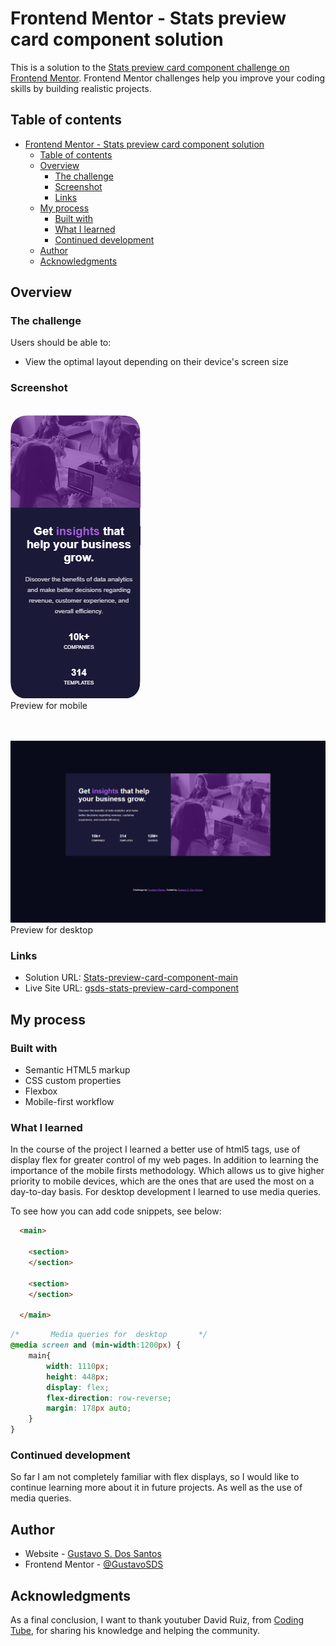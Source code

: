 # Frontend Mentor - Stats preview card component solution

This is a solution to the [Stats preview card component challenge on Frontend Mentor](https://www.frontendmentor.io/challenges/stats-preview-card-component-8JqbgoU62). 
Frontend Mentor challenges help you improve your coding skills by building realistic projects. 

## Table of contents

- [Frontend Mentor - Stats preview card component solution](#frontend-mentor---stats-preview-card-component-solution)
  - [Table of contents](#table-of-contents)
  - [Overview](#overview)
    - [The challenge](#the-challenge)
    - [Screenshot](#screenshot)
    - [Links](#links)
  - [My process](#my-process)
    - [Built with](#built-with)
    - [What I learned](#what-i-learned)
    - [Continued development](#continued-development)
  - [Author](#author)
  - [Acknowledgments](#acknowledgments)

<!-- **Note: Delete this note and update the table of contents based on what sections you keep.** -->

## Overview

### The challenge

Users should be able to:

- View the optimal layout depending on their device's screen size

### Screenshot
\
![](./screencapture-mobile-preview.png) \
Preview for mobile

\
\
![](./screencapture-desktop-preview.png)
Preview for desktop

### Links

- Solution URL: [Stats-preview-card-component-main](https://github.com/GustavoSDS/stats-preview-card-component-main)
- Live Site URL: [gsds-stats-preview-card-component](https://gsds-stats-preview-card-component.netlify.app/)

## My process

### Built with

- Semantic HTML5 markup
- CSS custom properties
- Flexbox
- Mobile-first workflow

### What I learned

In the course of the project I learned a better use of html5 tags, use of display flex for greater control of my web pages.
In addition to learning the importance of the mobile firsts methodology. Which allows us to give higher priority to mobile devices, 
which are the ones that are used the most on a day-to-day basis.
For desktop development I learned to use media queries.

To see how you can add code snippets, see below:

```html
  <main>

    <section>
    </section>

    <section>
    </section>

  </main>
```
```css
/*       Media queries for  desktop       */
@media screen and (min-width:1200px) {
    main{
        width: 1110px;
        height: 448px;
        display: flex;
        flex-direction: row-reverse;
        margin: 178px auto;
    }
}
```

### Continued development

So far I am not completely familiar with flex displays, so I would like to continue learning more about it in future projects. As well as the use of media queries.

## Author

- Website - [Gustavo S. Dos Santos](https://github.com/GustavoSDS)
- Frontend Mentor - [@GustavoSDS](https://www.frontendmentor.io/profile/GustavoSDS)

## Acknowledgments

As a final conclusion, I want to thank youtuber David Ruiz, 
from [Coding Tube](https://www.youtube.com/c/CodingTube), for sharing his knowledge and helping the community.

